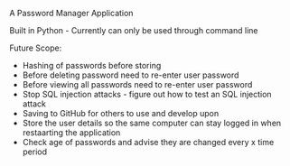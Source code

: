 A Password Manager Application

Built in Python - Currently can only be used through command line

Future Scope:

- Hashing of passwords before storing
- Before deleting password need to re-enter user password
- Before viewing all passwords need to re-enter user password
- Stop SQL injection attacks - figure out how to test an SQL injection attack
- Saving to GitHub for others to use and develop upon
- Store the user details so the same computer can stay logged in when restaarting the application
- Check age of passwords and advise they are changed every x time period
